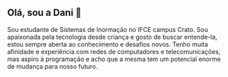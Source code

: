 ## Olá, sou a Dani 👋

Sou estudante de Sistemas de Inormação no IFCE campus Crato. 
Sou apaixonada pela tecnologia desde criança e gosto de buscar entende-la, estou sempre aberta ao conhecimento e desafios novos.
Tenho muita afinidade e experiência com redes de computadores e telecomunicações, mas aspiro à programação e acho que a mesma 
tem um potencial enorme de mudança para nosso futuro.
